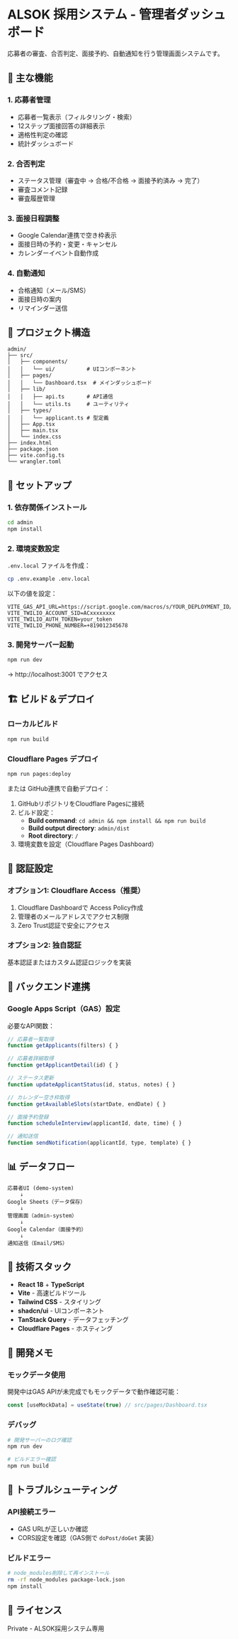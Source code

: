 # ALSOK 採用システム - 管理者ダッシュボード

応募者の審査、合否判定、面接予約、自動通知を行う管理画面システムです。

## 🎯 主な機能

### 1. 応募者管理
- 応募者一覧表示（フィルタリング・検索）
- 12ステップ面接回答の詳細表示
- 適格性判定の確認
- 統計ダッシュボード

### 2. 合否判定
- ステータス管理（審査中 → 合格/不合格 → 面接予約済み → 完了）
- 審査コメント記録
- 審査履歴管理

### 3. 面接日程調整
- Google Calendar連携で空き枠表示
- 面接日時の予約・変更・キャンセル
- カレンダーイベント自動作成

### 4. 自動通知
- 合格通知（メール/SMS）
- 面接日時の案内
- リマインダー送信

## 📁 プロジェクト構造

```
admin/
├── src/
│   ├── components/
│   │   └── ui/          # UIコンポーネント
│   ├── pages/
│   │   └── Dashboard.tsx  # メインダッシュボード
│   ├── lib/
│   │   ├── api.ts       # API通信
│   │   └── utils.ts     # ユーティリティ
│   ├── types/
│   │   └── applicant.ts # 型定義
│   ├── App.tsx
│   ├── main.tsx
│   └── index.css
├── index.html
├── package.json
├── vite.config.ts
└── wrangler.toml
```

## 🚀 セットアップ

### 1. 依存関係インストール

```bash
cd admin
npm install
```

### 2. 環境変数設定

`.env.local` ファイルを作成：

```bash
cp .env.example .env.local
```

以下の値を設定：

```env
VITE_GAS_API_URL=https://script.google.com/macros/s/YOUR_DEPLOYMENT_ID/exec
VITE_TWILIO_ACCOUNT_SID=ACxxxxxxxx
VITE_TWILIO_AUTH_TOKEN=your_token
VITE_TWILIO_PHONE_NUMBER=+819012345678
```

### 3. 開発サーバー起動

```bash
npm run dev
```

→ http://localhost:3001 でアクセス

## 🏗️ ビルド＆デプロイ

### ローカルビルド

```bash
npm run build
```

### Cloudflare Pages デプロイ

```bash
npm run pages:deploy
```

または GitHub連携で自動デプロイ：

1. GitHubリポジトリをCloudflare Pagesに接続
2. ビルド設定：
   - **Build command**: `cd admin && npm install && npm run build`
   - **Build output directory**: `admin/dist`
   - **Root directory**: `/`
3. 環境変数を設定（Cloudflare Pages Dashboard）

## 🔐 認証設定

### オプション1: Cloudflare Access（推奨）

1. Cloudflare Dashboardで Access Policy作成
2. 管理者のメールアドレスでアクセス制限
3. Zero Trust認証で安全にアクセス

### オプション2: 独自認証

基本認証またはカスタム認証ロジックを実装

## 🔌 バックエンド連携

### Google Apps Script（GAS）設定

必要なAPI関数：

```javascript
// 応募者一覧取得
function getApplicants(filters) { }

// 応募者詳細取得
function getApplicantDetail(id) { }

// ステータス更新
function updateApplicantStatus(id, status, notes) { }

// カレンダー空き枠取得
function getAvailableSlots(startDate, endDate) { }

// 面接予約登録
function scheduleInterview(applicantId, date, time) { }

// 通知送信
function sendNotification(applicantId, type, template) { }
```

## 📊 データフロー

```
応募者UI (demo-system)
    ↓
Google Sheets（データ保存）
    ↓
管理画面（admin-system）
    ↓
Google Calendar（面接予約）
    ↓
通知送信（Email/SMS）
```

## 🎨 技術スタック

- **React 18** + **TypeScript**
- **Vite** - 高速ビルドツール
- **Tailwind CSS** - スタイリング
- **shadcn/ui** - UIコンポーネント
- **TanStack Query** - データフェッチング
- **Cloudflare Pages** - ホスティング

## 📝 開発メモ

### モックデータ使用

開発中はGAS APIが未完成でもモックデータで動作確認可能：

```typescript
const [useMockData] = useState(true) // src/pages/Dashboard.tsx
```

### デバッグ

```bash
# 開発サーバーのログ確認
npm run dev

# ビルドエラー確認
npm run build
```

## 🔧 トラブルシューティング

### API接続エラー

- GAS URLが正しいか確認
- CORS設定を確認（GAS側で `doPost/doGet` 実装）

### ビルドエラー

```bash
# node_modules削除して再インストール
rm -rf node_modules package-lock.json
npm install
```

## 📄 ライセンス

Private - ALSOK採用システム専用
